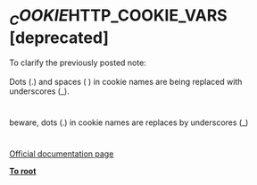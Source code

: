 # $_COOKIE$HTTP_COOKIE_VARS [deprecated]




<div class="phpcode"><span class="html">
To clarify the previously posted note:<br><br>Dots (.) and spaces ( ) in cookie names are being replaced with underscores (_).</span>
</div>
  

#


<div class="phpcode"><span class="html">
beware, dots (.) in cookie names are replaces by underscores (_)</span>
</div>
  

#

[Official documentation page](https://www.php.net/manual/en/reserved.variables.cookies.php)

**[To root](/README.md)**